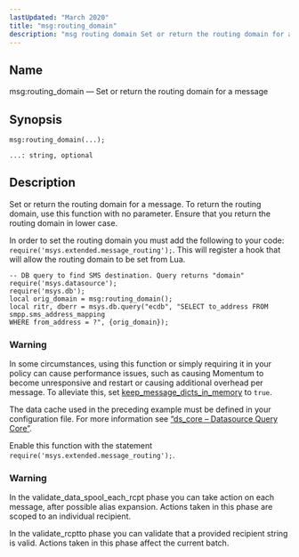 ```yaml
---
lastUpdated: "March 2020"
title: "msg:routing_domain"
description: "msg routing domain Set or return the routing domain for a message msg routing domain Set or return the routing domain for a message To return the routing domain use this function with no parameter Ensure that you return the routing domain in lower case In order to set the..."
---
```


<a name="lua.ref.msg_routing_domain"></a> 
## Name

msg:routing_domain — Set or return the routing domain for a message

<a name="idp25610672"></a> 
## Synopsis

`msg:routing_domain(...);`

`...: string, optional`<a name="idp25613312"></a> 
## Description

Set or return the routing domain for a message. To return the routing domain, use this function with no parameter. Ensure that you return the routing domain in lower case.

In order to set the routing domain you must add the following to your code: `require('msys.extended.message_routing');`. This will register a hook that will allow the routing domain to be set from Lua.

```
-- DB query to find SMS destination. Query returns "domain"
require('msys.datasource');
require('msys.db');
local orig_domain = msg:routing_domain();
local ritr, dberr = msys.db.query("ecdb", "SELECT to_address FROM smpp.sms_address_mapping
WHERE from_address = ?", {orig_domain});
```

### Warning

In some circumstances, using this function or simply requiring it in your policy can cause performance issues, such as causing Momentum to become unresponsive and restart or causing additional overhead per message. To alleviate this, set [keep_message_dicts_in_memory](/momentum/3/3-reference/3-reference-conf-ref-keep-message-dicts-in-memory) to `true`.

The data cache used in the preceding example must be defined in your configuration file. For more information see [“ds_core – Datasource Query Core”](/momentum/3/3-reference/3-reference-modules-ds-core).

Enable this function with the statement `require('msys.extended.message_routing');`.

### Warning

In the validate_data_spool_each_rcpt phase you can take action on each message, after possible alias expansion. Actions taken in this phase are scoped to an individual recipient.

In the validate_rcptto phase you can validate that a provided recipient string is valid. Actions taken in this phase affect the current batch.